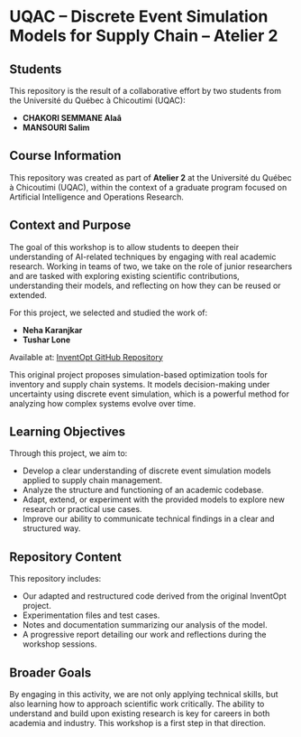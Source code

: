 
# UQAC – Discrete Event Simulation Models for Supply Chain – Atelier 2

## Students

This repository is the result of a collaborative effort by two students from the Université du Québec à Chicoutimi (UQAC):

* **CHAKORI SEMMANE Alaâ**
* **MANSOURI Salim** 

## Course Information

This repository was created as part of **Atelier 2** at the Université du Québec à Chicoutimi (UQAC), within the context of a graduate program focused on Artificial Intelligence and Operations Research.

## Context and Purpose

The goal of this workshop is to allow students to deepen their understanding of AI-related techniques by engaging with real academic research. Working in teams of two, we take on the role of junior researchers and are tasked with exploring existing scientific contributions, understanding their models, and reflecting on how they can be reused or extended.

For this project, we selected and studied the work of:

* **Neha Karanjkar**
* **Tushar Lone**

Available at: [InventOpt GitHub Repository](https://github.com/SupplyChainSimulation/InventOpt)

This original project proposes simulation-based optimization tools for inventory and supply chain systems. It models decision-making under uncertainty using discrete event simulation, which is a powerful method for analyzing how complex systems evolve over time.

## Learning Objectives

Through this project, we aim to:

* Develop a clear understanding of discrete event simulation models applied to supply chain management.
* Analyze the structure and functioning of an academic codebase.
* Adapt, extend, or experiment with the provided models to explore new research or practical use cases.
* Improve our ability to communicate technical findings in a clear and structured way.

## Repository Content

This repository includes:

* Our adapted and restructured code derived from the original InventOpt project.
* Experimentation files and test cases.
* Notes and documentation summarizing our analysis of the model.
* A progressive report detailing our work and reflections during the workshop sessions.

## Broader Goals

By engaging in this activity, we are not only applying technical skills, but also learning how to approach scientific work critically. The ability to understand and build upon existing research is key for careers in both academia and industry. This workshop is a first step in that direction.

